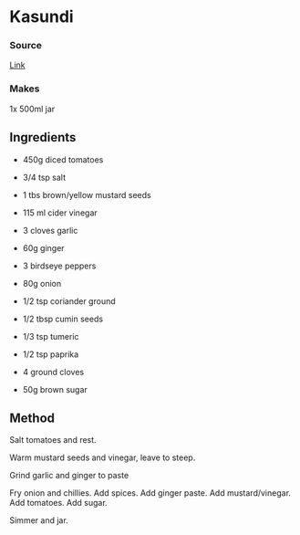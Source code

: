 # Kasundi

### Source

[Link](https://myhungryvalentine.com/en/chutney-kasundi-a-la-tomate-kylee-newton-newton-pott/)

### Makes

1x 500ml jar

## Ingredients

* 450g diced tomatoes
* 3/4 tsp salt

* 1 tbs brown/yellow mustard seeds
* 115 ml cider vinegar

* 3 cloves garlic
* 60g ginger

* 3 birdseye peppers
* 80g onion

* 1/2 tsp coriander ground
* 1/2 tbsp cumin seeds
* 1/3 tsp tumeric
* 1/2 tsp paprika
* 4 ground cloves

* 50g brown sugar

## Method

Salt tomatoes and rest.

Warm mustard seeds and vinegar, leave to steep.

Grind garlic and ginger to paste

Fry onion and chillies. Add spices. Add ginger paste. Add mustard/vinegar. Add tomatoes. Add sugar.

Simmer and jar.
